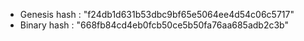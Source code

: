- Genesis hash : "f24db1d631b53dbc9bf65e5064ee4d54c06c5717"
- Binary hash : "668fb84cd4eb0fcb50ce5b50fa76aa685adb2c3b"